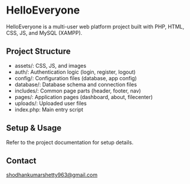 ﻿# HelloEveryone

HelloEveryone is a multi-user web platform project built with PHP, HTML, CSS, JS, and MySQL (XAMPP).

## Project Structure

- assets/: CSS, JS, and images
- auth/: Authentication logic (login, register, logout)
- config/: Configuration files (database, app config)
- database/: Database schema and connection files
- includes/: Common page parts (header, footer, nav)
- pages/: Application pages (dashboard, about, filecenter)
- uploads/: Uploaded user files
- index.php: Main entry script

## Setup & Usage

Refer to the project documentation for setup details.

## Contact

shodhankumarshetty963@gmail.com

